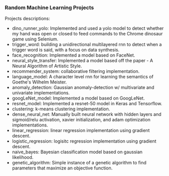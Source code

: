 ### Random Machine Learning Projects

Projects descriptions: 
- dino_runner_yolo: Implemented and used a yolo model to detect whether my hand was open or closed to feed commands to the Chrome dinosaur game using Selenium.
- trigger_word: building a unidirectional multilayered rnn to detect when a trigger word is said, with a focus on data synthesis.
- face_recognition: Implemented a model based on FaceNet.
- neural_style_transfer: Implemented a model based off the paper - A Neural Algorithm of Artistic Style.
- recommender_system: collaborative filtering implementation.
- language_model: A character level rnn for learning the semantics of Goethe's Wilhelm Meister.
- anomaly_detection: Gaussian anomaly-detection w/ multivariate and univariate implementations.
- googLeNet_model: Implemented a model based on GoogLeNet.
- resnet_model: Implemented a resnet-50 model in Keras and Tensorflow.
- clustering: k-means clustering implementation.
- dense_neural_net: Manually built neural network with hidden layers and sigmoid/relu activation, xavier initialization, and adam optimization implementations.
- linear_regression: linear regression implementation using gradient descent.
- logistic_regression: logisitc regression implementation using gradient descent.
- naive_bayes: Bayesian classification model based on gaussian likelihood.
- genetic_algorithm: Simple instance of a genetic algorithm to find parameters that maximize an objective function.